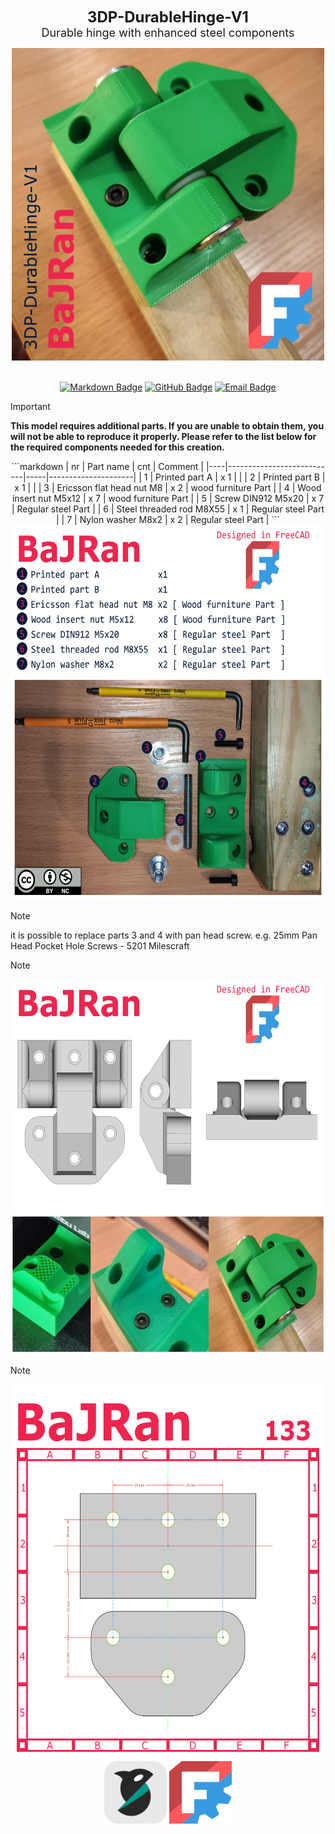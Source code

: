 <!-- Begin README -->


<p align="center">
    <font size="5"><b>3DP-DurableHinge-V1</b></font><br>
    <font size="4">Durable hinge with enhanced steel components</font>
</p>

<div align="center">
    <img src="Flyer.png" width="500" height="500"/>
</div>
<br>
<p align="center">
    <a href="https://daringfireball.net/projects/markdown/"><img src="https://img.shields.io/badge/Markdown-1.0.1-000000?style=for-the-badge&logo=markdown" alt="Markdown Badge" /></a>
    <a href="https://github.com/bajraan"><img src="https://img.shields.io/badge/github-follow_me-181717?style=for-the-badge&logo=github&color=181717" alt="GitHub Badge" /></a>
    <a href="mailto:bajran1616@gmail.com"><img src="https://img.shields.io/badge/gmail-contact_me-EA4335?style=for-the-badge&logo=gmail" alt="Email Badge" /></a>
    <br>
</p>

> [!IMPORTANT]
>**This model requires additional parts. If you are unable to obtain them, you will not be able to reproduce it properly. Please refer to the list below for the required components needed for this creation.**


<div align="center">
```markdown
| nr | Part name                 | cnt | Comment             |
|----|---------------------------|-----|---------------------|
| 1  | Printed part A            | x 1 |                     |
| 2  | Printed part B            | x 1 |                     |
| 3  | Ericsson flat head nut M8 | x 2 | wood furniture Part |
| 4  | Wood insert nut M5x12     | x 7 | wood furniture Part |
| 5  | Screw DIN912 M5x20        | x 7 | Regular steel Part  |
| 6  | Steel threaded rod M8X55  | x 1 | Regular steel Part  |
| 7  | Nylon washer M8x2         | x 2 | Regular steel Part  |
```
</div>
<div align="center">
     <img src="05_Inkscape\Page_01.png" width="600" height="600"/>
</div>

> [!NOTE]
> it is possible to replace parts 3 and 4 with pan head screw.
> e.g. 25mm Pan Head Pocket Hole Screws - 5201 Milescraft

> [!NOTE]
> <div align="center">
>     <img src="05_Inkscape\Page_02.png" width="600" height="600"/>
> </div>

> [!NOTE]
> <div align="center">
>     <img src="05_Inkscape\Page_03.png" width="600" height="600"/>
> </div>

<div align="center">
    <img src="02_Docs\resources_readme\OrcaSlicer.svg" width="100" height="100"/>
    <img src="02_Docs\resources_readme\FreeCAD.svg" width="100" height="100"/>

</div>

<!-- End README -->